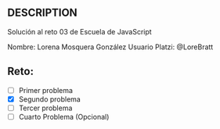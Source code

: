 ## DESCRIPTION

Solución al reto 03 de Escuela de JavaScript

Nombre: Lorena Mosquera González
Usuario Platzi: @LoreBratt

## Reto:
  - [ ] Primer problema
  - [X] Segundo problema
  - [ ] Tercer problema
  - [ ] Cuarto Problema (Opcional)